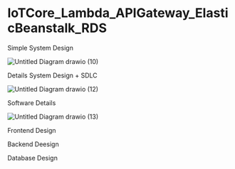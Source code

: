 # IoTCore_Lambda_APIGateway_ElasticBeanstalk_RDS

Simple System Design

![Untitled Diagram drawio (10)](https://github.com/junxian428/IoTCore_Lambda_APIGateway_ElasticBeanstalk_RDS/assets/58724748/1e107816-2544-4af5-adba-a7b6037e6d67)

Details System Design + SDLC

![Untitled Diagram drawio (12)](https://github.com/junxian428/IoTCore_Lambda_APIGateway_ElasticBeanstalk_RDS/assets/58724748/a2077452-372e-43b2-9a36-9f02e174f122)


Software Details

![Untitled Diagram drawio (13)](https://github.com/junxian428/IoTCore_Lambda_APIGateway_ElasticBeanstalk_RDS/assets/58724748/9134e11b-8bec-43f4-971c-e609abe4b65e)


Frontend Design



Backend Deesign



Database Design

